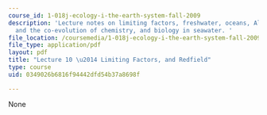 ```yaml
---
course_id: 1-018j-ecology-i-the-earth-system-fall-2009
description: 'Lecture notes on limiting factors, freshwater, oceans, Alfred Redfield
  and the co-evolution of chemistry, and biology in seawater. '
file_location: /coursemedia/1-018j-ecology-i-the-earth-system-fall-2009/0349026b6816f94442dfd54b37a8698f_MIT1_018JF09_Lec10.pdf
file_type: application/pdf
layout: pdf
title: "Lecture 10 \u2014 Limiting Factors, and Redfield"
type: course
uid: 0349026b6816f94442dfd54b37a8698f

---
```

None